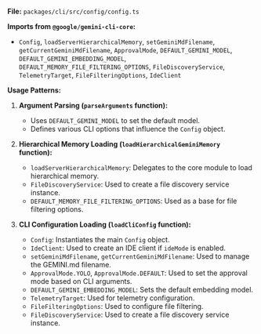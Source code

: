 **File:** `packages/cli/src/config/config.ts`

**Imports from `@google/gemini-cli-core`:**
- `Config`, `loadServerHierarchicalMemory`, `setGeminiMdFilename`, `getCurrentGeminiMdFilename`, `ApprovalMode`, `DEFAULT_GEMINI_MODEL`, `DEFAULT_GEMINI_EMBEDDING_MODEL`, `DEFAULT_MEMORY_FILE_FILTERING_OPTIONS`, `FileDiscoveryService`, `TelemetryTarget`, `FileFilteringOptions`, `IdeClient`

**Usage Patterns:**
1.  **Argument Parsing (`parseArguments` function):**
    *   Uses `DEFAULT_GEMINI_MODEL` to set the default model.
    *   Defines various CLI options that influence the `Config` object.

2.  **Hierarchical Memory Loading (`loadHierarchicalGeminiMemory` function):**
    *   `loadServerHierarchicalMemory`: Delegates to the core module to load hierarchical memory.
    *   `FileDiscoveryService`: Used to create a file discovery service instance.
    *   `DEFAULT_MEMORY_FILE_FILTERING_OPTIONS`: Used as a base for file filtering options.

3.  **CLI Configuration Loading (`loadCliConfig` function):**
    *   `Config`: Instantiates the main `Config` object.
    *   `IdeClient`: Used to create an IDE client if `ideMode` is enabled.
    *   `setGeminiMdFilename`, `getCurrentGeminiMdFilename`: Used to manage the GEMINI.md filename.
    *   `ApprovalMode.YOLO`, `ApprovalMode.DEFAULT`: Used to set the approval mode based on CLI arguments.
    *   `DEFAULT_GEMINI_EMBEDDING_MODEL`: Sets the default embedding model.
    *   `TelemetryTarget`: Used for telemetry configuration.
    *   `FileFilteringOptions`: Used to configure file filtering.
    *   `FileDiscoveryService`: Used to create a file discovery service instance.
